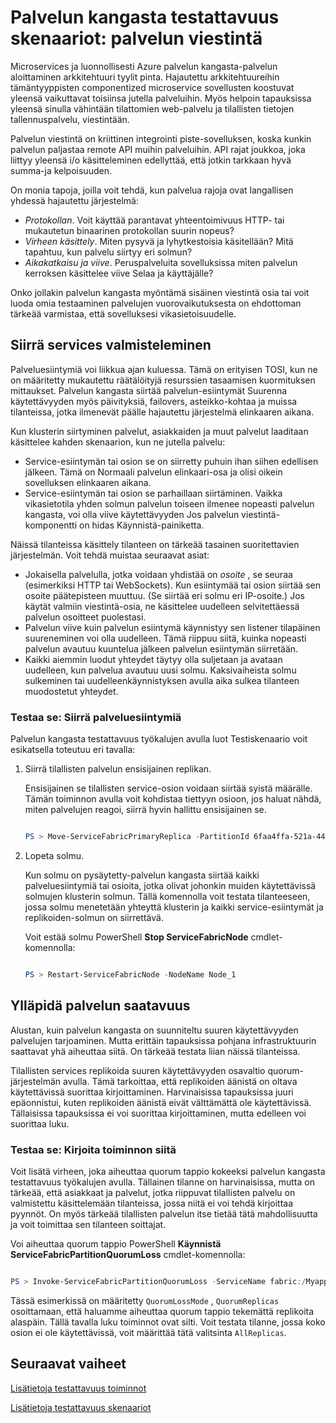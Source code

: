<properties
   pageTitle="Testattavuus: Palvelun viestintä | Microsoft Azure"
   description="Palvelun viestintä on kriittinen integrointi palvelun kangasta sovelluksen. Tässä artikkelissa käsitellään tyyliseikat ja testauksen avulla."
   services="service-fabric"
   documentationCenter=".net"
   authors="vturecek"
   manager="timlt"
   editor=""/>

<tags
   ms.service="service-fabric"
   ms.devlang="dotnet"
   ms.topic="article"
   ms.tgt_pltfrm="NA"
   ms.workload="NA"
   ms.date="07/06/2016"
   ms.author="vturecek"/>

# <a name="service-fabric-testability-scenarios-service-communication"></a>Palvelun kangasta testattavuus skenaariot: palvelun viestintä

Microservices ja luonnollisesti Azure palvelun kangasta-palvelun aloittaminen arkkitehtuuri tyylit pinta. Hajautettu arkkitehtuureihin tämäntyyppisten componentized microservice sovellusten koostuvat yleensä vaikuttavat toisiinsa jutella palveluihin. Myös helpoin tapauksissa yleensä sinulla vähintään tilattomien web-palvelu ja tilallisten tietojen tallennuspalvelu, viestintään.

Palvelun viestintä on kriittinen integrointi piste-sovelluksen, koska kunkin palvelun paljastaa remote API muihin palveluihin. API rajat joukkoa, joka liittyy yleensä i/o käsitteleminen edellyttää, että jotkin tarkkaan hyvä summa-ja kelpoisuuden.

On monia tapoja, joilla voit tehdä, kun palvelua rajoja ovat langallisen yhdessä hajautettu järjestelmä:

 - *Protokollan*. Voit käyttää parantavat yhteentoimivuus HTTP- tai mukautetun binaarinen protokollan suurin nopeus?
 - *Virheen käsittely*. Miten pysyvä ja lyhytkestoisia käsitellään? Mitä tapahtuu, kun palvelu siirtyy eri solmun?
 - *Aikakatkaisu ja viive*. Peruspalveluita sovelluksissa miten palvelun kerroksen käsittelee viive Selaa ja käyttäjälle?

Onko jollakin palvelun kangasta myöntämä sisäinen viestintä osia tai voit luoda omia testaaminen palvelujen vuorovaikutuksesta on ehdottoman tärkeää varmistaa, että sovelluksesi vikasietoisuudelle.

## <a name="prepare-for-services-to-move"></a>Siirrä services valmisteleminen

Palveluesiintymiä voi liikkua ajan kuluessa. Tämä on erityisen TOSI, kun ne on määritetty mukautettu räätälöityjä resurssien tasaamisen kuormituksen mittaukset. Palvelun kangasta siirtää palvelun-esiintymät Suurenna käytettävyyden myös päivityksiä, failovers, asteikko-kohtaa ja muissa tilanteissa, jotka ilmenevät päälle hajautettu järjestelmä elinkaaren aikana.

Kun klusterin siirtyminen palvelut, asiakkaiden ja muut palvelut laaditaan käsittelee kahden skenaarion, kun ne jutella palvelu:

- Service-esiintymän tai osion se on siirretty puhuin ihan siihen edellisen jälkeen. Tämä on Normaali palvelun elinkaari-osa ja olisi oikein sovelluksen elinkaaren aikana.
- Service-esiintymän tai osion se parhaillaan siirtäminen. Vaikka vikasietotila yhden solmun palvelun toiseen ilmenee nopeasti palvelun kangasta, voi olla viive käytettävyyden Jos palvelun viestintä-komponentti on hidas Käynnistä-painiketta.

Näissä tilanteissa käsittely tilanteen on tärkeää tasainen suoritettavien järjestelmän. Voit tehdä muistaa seuraavat asiat:

- Jokaisella palvelulla, jotka voidaan yhdistää on *osoite* , se seuraa (esimerkiksi HTTP tai WebSockets). Kun esiintymää tai osion siirtää sen osoite päätepisteen muuttuu. (Se siirtää eri solmu eri IP-osoite.) Jos käytät valmiin viestintä-osia, ne käsittelee uudelleen selvitettäessä palvelun osoitteet puolestasi.
- Palvelun viive kuin palvelun esiintymä käynnistyy sen listener tilapäinen suureneminen voi olla uudelleen. Tämä riippuu siitä, kuinka nopeasti palvelun avautuu kuuntelua jälkeen palvelun esiintymän siirretään.
- Kaikki aiemmin luodut yhteydet täytyy olla suljetaan ja avataan uudelleen, kun palvelua avautuu uusi solmu. Kaksivaiheista solmu sulkeminen tai uudelleenkäynnistyksen avulla aika sulkea tilanteen muodostetut yhteydet.

### <a name="test-it-move-service-instances"></a>Testaa se: Siirrä palveluesiintymiä

Palvelun kangasta testattavuus työkalujen avulla luot Testiskenaario voit esikatsella toteutuu eri tavalla:

1. Siirrä tilallisten palvelun ensisijainen replikan.

    Ensisijainen se tilallisten service-osion voidaan siirtää syistä määrälle. Tämän toiminnon avulla voit kohdistaa tiettyyn osioon, jos haluat nähdä, miten palvelujen reagoi, siirrä hyvin hallittu ensisijainen se.

    ```powershell

    PS > Move-ServiceFabricPrimaryReplica -PartitionId 6faa4ffa-521a-44e9-8351-dfca0f7e0466 -ServiceName fabric:/MyApplication/MyService

    ```

2. Lopeta solmu.

    Kun solmu on pysäytetty-palvelun kangasta siirtää kaikki palveluesiintymiä tai osioita, jotka olivat johonkin muiden käytettävissä solmujen klusterin solmun. Tällä komennolla voit testata tilanteeseen, jossa solmu menetetään yhteyttä klusterin ja kaikki service-esiintymät ja replikoiden-solmun on siirrettävä.

    Voit estää solmu PowerShell **Stop ServiceFabricNode** cmdlet-komennolla:

    ```powershell

    PS > Restart-ServiceFabricNode -NodeName Node_1

    ```

## <a name="maintain-service-availability"></a>Ylläpidä palvelun saatavuus

Alustan, kuin palvelun kangasta on suunniteltu suuren käytettävyyden palvelujen tarjoaminen. Mutta erittäin tapauksissa pohjana infrastruktuurin saattavat yhä aiheuttaa siitä. On tärkeää testata liian näissä tilanteissa.

Tilallisten services replikoida suuren käytettävyyden osavaltio quorum-järjestelmän avulla. Tämä tarkoittaa, että replikoiden äänistä on oltava käytettävissä suorittaa kirjoittaminen. Harvinaisissa tapauksissa juuri epäonnistui, kuten replikoiden äänistä eivät välttämättä ole käytettävissä. Tällaisissa tapauksissa ei voi suorittaa kirjoittaminen, mutta edelleen voi suorittaa luku.

### <a name="test-it-write-operation-unavailability"></a>Testaa se: Kirjoita toiminnon siitä

Voit lisätä virheen, joka aiheuttaa quorum tappio kokeeksi palvelun kangasta testattavuus työkalujen avulla. Tällainen tilanne on harvinaisissa, mutta on tärkeää, että asiakkaat ja palvelut, jotka riippuvat tilallisten palvelu on valmistettu käsittelemään tilanteissa, jossa niitä ei voi tehdä kirjoittaa pyynnöt. On myös tärkeää tilallisten palvelun itse tietää tätä mahdollisuutta ja voit toimittaa sen tilanteen soittajat.

Voi aiheuttaa quorum tappio PowerShell **Käynnistä ServiceFabricPartitionQuorumLoss** cmdlet-komennolla:

```powershell

PS > Invoke-ServiceFabricPartitionQuorumLoss -ServiceName fabric:/Myapplication/MyService -QuorumLossMode QuorumReplicas -QuorumLossDurationInSeconds 20

```

Tässä esimerkissä on määritetty `QuorumLossMode` , `QuorumReplicas` osoittamaan, että haluamme aiheuttaa quorum tappio tekemättä replikoita alaspäin. Tällä tavalla luku toiminnot ovat silti. Voit testata tilanne, jossa koko osion ei ole käytettävissä, voit määrittää tätä valitsinta `AllReplicas`.

## <a name="next-steps"></a>Seuraavat vaiheet

[Lisätietoja testattavuus toiminnot](service-fabric-testability-actions.md)

[Lisätietoja testattavuus skenaariot](service-fabric-testability-scenarios.md)
